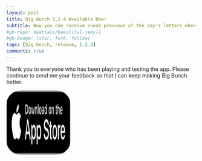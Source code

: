 ```yaml
---
layout: post
title: Big Bunch 1.2.4 Available Now!
subtitle: Now you can receive sneak previews of the day's letters when you enable notifications. 🍿
#gh-repo: daattali/beautiful-jekyll
#gh-badge: [star, fork, follow]
tags: [big bunch, release, 1.2.3]
comments: true
---
```

Thank you to everyone who has been playing and testing the app. Please continue to send me your feedback so that I can keep making Big Bunch better.

<a href="https://apps.apple.com/us/app/big-bunch/id1620207662" style="width: 170px; height: 170px; border-radius: 22%; overflow: hidden; display: inline-block; vertical-align: middle;"><img src="/assets/img/black.svg" alt="Big Bunch" style="width: 170px; height: 170px; border-radius: 22%; overflow: hidden; display: inline-block; vertical-align: middle;"></a>
